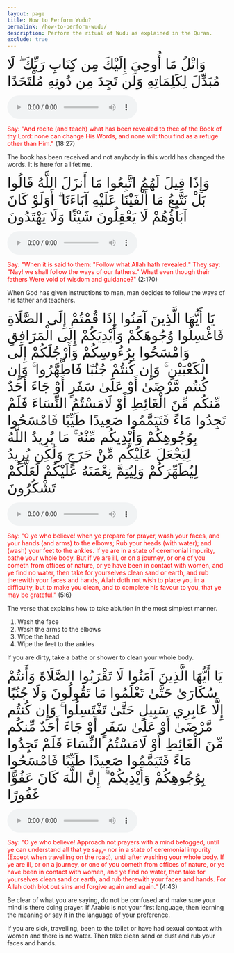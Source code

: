 ```yaml
---
layout: page
title: How to Perform Wudu?
permalink: /how-to-perform-wudu/
description: Perform the ritual of Wudu as explained in the Quran.
exclude: true
---
```


<font size="6">وَاتْلُ مَا أُوحِيَ إِلَيْكَ مِن كِتَابِ رَبِّكَ ۖ لَا مُبَدِّلَ لِكَلِمَاتِهِ وَلَن تَجِدَ مِن دُونِهِ مُلْتَحَدًا</font>
<p><audio controls><source src="http://www.everyayah.org/data/Abdurrahmaan_As-Sudais_64kbps/018027.mp3" type="audio/mp3"></audio></p>
<span style="color:red;">Say: "And recite (and teach) what has been revealed to thee of the Book of thy Lord: none can change His Words, and none wilt thou find as a refuge other than Him."</span> (18:27)

The book has been received and not anybody in this world has changed the words. It is here for a lifetime.

<font size="6">وَإِذَا قِيلَ لَهُمُ اتَّبِعُوا مَا أَنزَلَ اللَّهُ قَالُوا بَلْ نَتَّبِعُ مَا أَلْفَيْنَا عَلَيْهِ آبَاءَنَا ۗ أَوَلَوْ كَانَ آبَاؤُهُمْ لَا يَعْقِلُونَ شَيْئًا وَلَا يَهْتَدُونَ</font>
<p><audio controls><source src="http://www.everyayah.org/data/Abdurrahmaan_As-Sudais_64kbps/002170.mp3" type="audio/mp3"></audio></p>
<span style="color:red;">Say: "When it is said to them: "Follow what Allah hath revealed:" They say: "Nay! we shall follow the ways of our fathers." What! even though their fathers Were void of wisdom and guidance?"</span> (2:170)

When God has given instructions to man, man decides to follow the ways of his father and teachers.

<font size="6">يَا أَيُّهَا الَّذِينَ آمَنُوا إِذَا قُمْتُمْ إِلَى الصَّلَاةِ فَاغْسِلُوا وُجُوهَكُمْ وَأَيْدِيَكُمْ إِلَى الْمَرَافِقِ وَامْسَحُوا بِرُءُوسِكُمْ وَأَرْجُلَكُمْ إِلَى الْكَعْبَيْنِ ۚ وَإِن كُنتُمْ جُنُبًا فَاطَّهَّرُوا ۚ وَإِن كُنتُم مَّرْضَىٰ أَوْ عَلَىٰ سَفَرٍ أَوْ جَاءَ أَحَدٌ مِّنكُم مِّنَ الْغَائِطِ أَوْ لَامَسْتُمُ النِّسَاءَ فَلَمْ تَجِدُوا مَاءً فَتَيَمَّمُوا صَعِيدًا طَيِّبًا فَامْسَحُوا بِوُجُوهِكُمْ وَأَيْدِيكُم مِّنْهُ ۚ مَا يُرِيدُ اللَّهُ لِيَجْعَلَ عَلَيْكُم مِّنْ حَرَجٍ وَلَٰكِن يُرِيدُ لِيُطَهِّرَكُمْ وَلِيُتِمَّ نِعْمَتَهُ عَلَيْكُمْ لَعَلَّكُمْ تَشْكُرُونَ</font>
<p><audio controls><source src="http://www.everyayah.org/data/Abdurrahmaan_As-Sudais_64kbps/005006.mp3" type="audio/mp3"></audio></p>
<span style="color:red;">Say: "O ye who believe! when ye prepare for prayer, wash your faces, and your hands (and arms) to the elbows; Rub your heads (with water); and (wash) your feet to the ankles. If ye are in a state of ceremonial impurity, bathe your whole body. But if ye are ill, or on a journey, or one of you cometh from offices of nature, or ye have been in contact with women, and ye find no water, then take for yourselves clean sand or earth, and rub therewith your faces and hands, Allah doth not wish to place you in a difficulty, but to make you clean, and to complete his favour to you, that ye may be grateful."</span> (5:6)

The verse that explains how to take ablution in the most simplest manner.

1. Wash the face
2. Wash the arms to the elbows
3. Wipe the head
4. Wipe the feet to the ankles

If you are dirty, take a bathe or shower to clean your whole body.

<font size="6">يَا أَيُّهَا الَّذِينَ آمَنُوا لَا تَقْرَبُوا الصَّلَاةَ وَأَنتُمْ سُكَارَىٰ حَتَّىٰ تَعْلَمُوا مَا تَقُولُونَ وَلَا جُنُبًا إِلَّا عَابِرِي سَبِيلٍ حَتَّىٰ تَغْتَسِلُوا ۚ وَإِن كُنتُم مَّرْضَىٰ أَوْ عَلَىٰ سَفَرٍ أَوْ جَاءَ أَحَدٌ مِّنكُم مِّنَ الْغَائِطِ أَوْ لَامَسْتُمُ النِّسَاءَ فَلَمْ تَجِدُوا مَاءً فَتَيَمَّمُوا صَعِيدًا طَيِّبًا فَامْسَحُوا بِوُجُوهِكُمْ وَأَيْدِيكُمْ ۗ إِنَّ اللَّهَ كَانَ عَفُوًّا غَفُورًا</font>
<p><audio controls><source src="http://www.everyayah.org/data/Abdurrahmaan_As-Sudais_64kbps/004043.mp3" type="audio/mp3"></audio></p>
<span style="color:red;">Say: "O ye who believe! Approach not prayers with a mind befogged, until ye can understand all that ye say,- nor in a state of ceremonial impurity (Except when travelling on the road), until after washing your whole body. If ye are ill, or on a journey, or one of you cometh from offices of nature, or ye have been in contact with women, and ye find no water, then take for yourselves clean sand or earth, and rub therewith your faces and hands. For Allah doth blot out sins and forgive again and again."</span> (4:43)

Be clear of what you are saying, do not be confused and make sure your mind is there doing prayer.
If Arabic is not your first language, then learning the meaning or say it in the
language of your preference.

If you are sick, travelling, been to the toilet or have had sexual contact with women and there
is no water. Then take clean sand or dust and rub your faces and hands.
